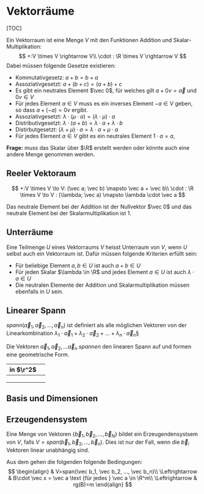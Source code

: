 # Vektorräume

[TOC]



Ein Vektorraum ist eine Menge $V$ mit den Funktionen Addition und Skalar-Multiplikation: 
$$
+:V \times V \rightarrow V\\
\cdot : \R \times V \rightarrow V
$$
Dabei müssen folgende Gesetze existieren:

* Kommutativgesetz: $a + b = b + a$
* Assoziativgesetzt: $a + (b + c)=(a + b) + c$
* Es gibt ein neutrales Element $\vec 0$, für welches gilt $a + 0v = \vec a$ und $0v \in V$
* Für jedes Element $a \in V$ muss es ein inverses Element $-a \in V$ geben, so dass $a + (-a) = 0v$ ergibt.
* Assoziativgesetzt: $\lambda \cdot (\mu \cdot a) = (\lambda \cdot \mu) \cdot a$
* Distributivgesetzt: $\lambda \cdot(a + b) = \lambda \cdot a + \lambda \cdot b$
* Distirbutgesetzt: $(\lambda + \mu)\cdot a = \lambda \cdot a + \mu \cdot a$
* Für jedes Element $a \in V$ gibt es ein neutrales Element $1\cdot a = a$,

**Frage:** muss das Skalar über $\R$ erstellt werden oder könnte auch eine andere Menge genommen werden.

## Reeler Vektoraum

$$
+:V \times V \to V: (\vec a; \vec b) \mapsto \vec a + \vec b\\
\cdot : \R \times V \to V : (\lambda; \vec a) \mapsto \lambda \cdot \vec a
$$

Das neutrale Element bei der Addition ist der Nullvektor $\vec 0$ und das neutrale Element bei der Skalarmultiplikation ist $1$.

## Unterräume

Eine Teilmenge $U$ eines Vektorraums $V$ heisst Unterraum von $V$, wenn $U$ selbst auch ein Vektorraum ist. Dafür müssen folgende Kriterien erfüllt sein:

* Für beliebige Element $a, b \in U$ ist auch $a+b\in U$
* Für jeden Skalar $\lambda \in \R$ und jedes Element $a\in U$ ist auch $\lambda \cdot a\in U$
* Die neutralen Elemente der Addition und Skalarmultiplikation müssen ebenfalls in $U$ sein.

## Linearer Spann

$spann(\vec a_1, \vec a_2, ..., \vec a_n)$ ist definiert als alle möglichen Vektoren von der Linearkombination $\lambda_1\cdot \vec a_1 + \lambda_2\cdot \vec a_2 +...+\lambda_n\cdot \vec a_n$§

Die Vektoren $\vec a_1, \vec a_2, ...\vec a_n$ *spannen* den linearen Spann auf und formen eine geometrische Form.

| in $\r^2$ |      |
| --------- | ---- |
|           |      |
|           |      |
|           |      |



## Basis und Dimensionen

## Erzeugendensystem

Eine Menge von Vektoren $\{\vec b_1, \vec b_2, ..., \vec b_N\}$ bildet ein Erzeugendensystsem von $V$, falls $V=span(\vec b_1, \vec b_2, ..., \vec b_n)$. Dies ist nur der Fall, wenn die $\vec b_i$ Vektoren linear unabhängig sind.

Aus dem gehen die folgenden folgende Bedingungen:
$$
\begin{align}
& V=span(\vec b_1, \vec b_2, ..., \vec b_n)\\
\Leftrightarrow & B\cdot \vec x = \vec a \text {für jedes } \vec a \in \R^m\\
\Leftrightarrow & rg(B)=m
\end{align}
$$
